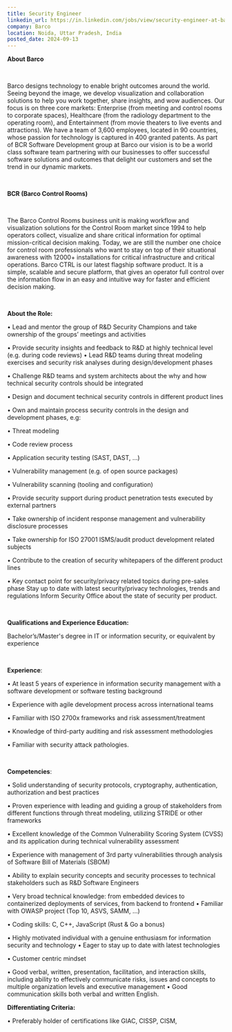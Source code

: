 ```yaml
---
title: Security Engineer
linkedin_url: https://in.linkedin.com/jobs/view/security-engineer-at-barco-4023386576?position=19&pageNum=0&refId=qn6QhdJ1CFxGLxYGx7p%2BKA%3D%3D&trackingId=pFVvQzAiErdzwzdpCRefFQ%3D%3D
company: Barco
location: Noida, Uttar Pradesh, India
posted_date: 2024-09-13
---
```


<div class="description__text description__text--rich">
<section class="show-more-less-html" data-max-lines="5">
<div class="show-more-less-html__markup show-more-less-html__markup--clamp-after-5 relative overflow-hidden">
<p><strong>About Barco </strong></p><p><br/></p><p>Barco designs technology to enable bright outcomes around the world. Seeing beyond the image, we develop visualization and collaboration solutions to help you work together, share insights, and wow audiences. Our focus is on three core markets: Enterprise (from meeting and control rooms to corporate spaces), Healthcare (from the radiology department to the operating room), and Entertainment (from movie theaters to live events and attractions). We have a team of 3,600 employees, located in 90 countries, whose passion for technology is captured in 400 granted patents. As part of BCR Software Development group at Barco our vision is to be a world class software team partnering with our businesses to offer successful software solutions and outcomes that delight our customers and set the trend in our dynamic markets. </p><p><br/></p><p><strong>BCR (Barco Control Rooms) </strong></p><p><br/></p><p>The Barco Control Rooms business unit is making workflow and visualization solutions for the Control Room market since 1994 to help operators collect, visualize and share critical information for optimal mission-critical decision making. Today, we are still the number one choice for control room professionals who want to stay on top of their situational awareness with 12000+ installations for critical infrastructure and critical operations. Barco CTRL is our latest flagship software product. It is a simple, scalable and secure platform, that gives an operator full control over the information flow in an easy and intuitive way for faster and efficient decision making.</p><p><br/></p><p><strong>About the Role:</strong></p><p> • Lead and mentor the group of R&amp;D Security Champions and take ownership of the groups’ meetings and activities </p><p>• Provide security insights and feedback to R&amp;D at highly technical level (e.g. during code reviews) • Lead R&amp;D teams during threat modeling exercises and security risk analyses during design/development phases</p><p> • Challenge R&amp;D teams and system architects about the why and how technical security controls should be integrated</p><p> • Design and document technical security controls in different product lines</p><p> • Own and maintain process security controls in the design and development phases, e.g: </p><p>• Threat modeling </p><p>• Code review process</p><p> • Application security testing (SAST, DAST, …)</p><p> • Vulnerability management (e.g. of open source packages)</p><p> • Vulnerability scanning (tooling and configuration)</p><p> • Provide security support during product penetration tests executed by external partners</p><p> • Take ownership of incident response management and vulnerability disclosure processes</p><p> • Take ownership for ISO 27001 ISMS/audit product development related subjects</p><p> • Contribute to the creation of security whitepapers of the different product lines</p><p> • Key contact point for security/privacy related topics during pre-sales phase Stay up to date with latest security/privacy technologies, trends and regulations Inform Security Office about the state of security per product. </p><p><br/></p><p><strong>Qualifications and Experience Education: </strong></p><p>Bachelor’s/Master's degree in IT or information security, or equivalent by experience </p><p><br/></p><p><strong>Experience</strong>: </p><p>• At least 5 years of experience in information security management with a software development or software testing background </p><p>• Experience with agile development process across international teams</p><p>• Familiar with ISO 2700x frameworks and risk assessment/treatment</p><p>• Knowledge of third-party auditing and risk assessment methodologies</p><p>• Familiar with security attack pathologies.</p><p><br/></p><p><strong>Competencies</strong>: </p><p>• Solid understanding of security protocols, cryptography, authentication, authorization and best practices</p><p>• Proven experience with leading and guiding a group of stakeholders from different functions through threat modeling, utilizing STRIDE or other frameworks </p><p>• Excellent knowledge of the Common Vulnerability Scoring System (CVSS) and its application during technical vulnerability assessment</p><p>• Experience with management of 3rd party vulnerabilities through analysis of Software Bill of Materials (SBOM)</p><p> • Ability to explain security concepts and security processes to technical stakeholders such as R&amp;D Software Engineers</p><p> • Very broad technical knowledge: from embedded devices to containerized deployments of services, from backend to frontend • Familiar with OWASP project (Top 10, ASVS, SAMM, …)</p><p> • Coding skills: C, C++, JavaScript (Rust &amp; Go a bonus)</p><p> • Highly motivated individual with a genuine enthusiasm for information security and technology • Eager to stay up to date with latest technologies</p><p> • Customer centric mindset</p><p> • Good verbal, written, presentation, facilitation, and interaction skills, including ability to effectively communicate risks, issues and concepts to multiple organization levels and executive management • Good communication skills both verbal and written English.</p><p> </p><p><strong>Differentiating Criteria:</strong></p><p>• Preferably holder of certifications like GIAC, CISSP, CISM,</p>
</div>


<!-- --> </section>
</div>